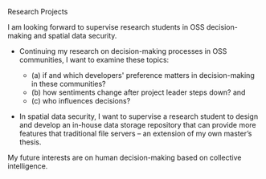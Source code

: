 Research Projects

I am looking forward to supervise research students in OSS decision-making and spatial data security.  
- Continuing my research on decision-making processes in OSS communities, I want to examine these topics: 
   - (a) if and which developers' preference matters in decision-making in these communities? 
   - (b) how sentiments change after project leader steps down? and 
   - (c) who influences decisions? 

- In spatial data security, I want to supervise a research student to design and develop an in-house data storage repository that can provide more features that traditional file servers – an extension of my own master’s thesis. 

My future interests are on human decision-making based on collective intelligence.
